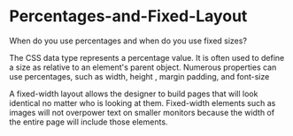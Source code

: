 # Percentages-and-Fixed-Layout

When do you use percentages and when do you use fixed sizes?

The <percentage> CSS data type represents a
percentage value. It is often used to define a
size as relative to an element's parent
object. Numerous properties can use
percentages, such as width, height , margin
padding, and font-size

A fixed-width layout allows the designer to
build pages that will look identical no matter
who is looking at them. Fixed-width elements
such as images will not overpower text on
smaller monitors because the width of the
entire page will include those elements.
